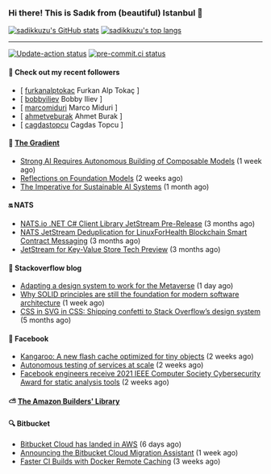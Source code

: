 ### Hi there! This is Sadık from (beautiful) Istanbul 👋

[![sadikkuzu's GitHub stats](https://github-readme-stats.vercel.app/api?username=sadikkuzu&show_icons=true&theme=dark&hide=stars&hide_title=true)](https://github.com/sadikkuzu)
[![sadikkuzu's top langs](https://github-readme-stats.vercel.app/api/top-langs/?username=sadikkuzu&langs_count=6&layout=compact&theme=dark&hide_title=true)](https://github.com/sadikkuzu)

---

[![Update-action status](https://github.com/sadikkuzu/sadikkuzu/actions/workflows/sadikkuzu.yml/badge.svg)](https://github.com/sadikkuzu/sadikkuzu/actions/workflows/sadikkuzu.yml)
[![pre-commit.ci status](https://results.pre-commit.ci/badge/github/sadikkuzu/sadikkuzu/master.svg)](https://results.pre-commit.ci/latest/github/sadikkuzu/sadikkuzu/master)

#### 🔭 Check out my recent followers

- [ [furkanalptokac](https://github.com/furkanalptokac) Furkan Alp Tokaç ]
- [ [bobbyiliev](https://github.com/bobbyiliev) Bobby Iliev ]
- [ [marcomiduri](https://github.com/marcomiduri) Marco Miduri ]
- [ [ahmetveburak](https://github.com/ahmetveburak) Ahmet Burak ]
- [ [cagdastopcu](https://github.com/cagdastopcu) Cagdas Topcu ]


#### 🔻 [The Gradient](https://thegradient.pub)

- [Strong AI Requires Autonomous Building of Composable Models](https://thegradient.pub/strong-ai-requires-autonomous-building-of-composable-models/) (1 week ago)
- [Reflections on Foundation Models](https://thegradient.pub/reflections-on-foundation-models/) (2 weeks ago)
- [The Imperative for Sustainable AI Systems](https://thegradient.pub/sustainable-ai/) (1 month ago)


#### 🔛 NATS

- [NATS.io .NET C# Client Library JetStream Pre-Release](https://nats.io/blog/jetstream-dotnet-pre-release/) (3 months ago)
- [NATS JetStream Deduplication for LinuxForHealth Blockchain Smart Contract Messaging](https://nats.io/blog/nats-jetstream-deduplication-for-lfh/) (3 months ago)
- [JetStream for Key-Value Store Tech Preview](https://nats.io/blog/kv-cli/) (3 months ago)


#### 📰 Stackoverflow blog

- [Adapting a design system to work for the Metaverse](https://stackoverflow.blog/2021/11/08/adapting-a-design-system-to-work-for-the-metaverse/) (1 day ago)
- [Why SOLID principles are still the foundation for modern software architecture](https://stackoverflow.blog/2021/11/01/why-solid-principles-are-still-the-foundation-for-modern-software-architecture/) (1 week ago)
- [CSS in SVG in CSS: Shipping confetti to Stack Overflow’s design system](https://stackoverflow.blog/2021/05/31/shipping-confetti-to-stack-overflows-design-system/) (5 months ago)


#### 📢 Facebook

- [Kangaroo: A new flash cache optimized for tiny objects](https://engineering.fb.com/2021/10/26/core-data/kangaroo/) (2 weeks ago)
- [Autonomous testing of services at scale](https://engineering.fb.com/2021/10/20/developer-tools/autonomous-testing/) (2 weeks ago)
- [Facebook engineers receive 2021 IEEE Computer Society Cybersecurity Award for static analysis tools](https://engineering.fb.com/2021/10/20/security/static-analysis-award/) (2 weeks ago)


#### ⛅ [The Amazon Builders' Library](https://aws.amazon.com/builders-library/)


#### 🔍 Bitbucket

- [Bitbucket Cloud has landed in AWS](https://bitbucket.org/blog/bitbucket-cloud-has-landed-in-aws) (6 days ago)
- [Announcing the Bitbucket Cloud Migration Assistant](https://bitbucket.org/blog/bitbucket-cloud-migration-assistant) (1 week ago)
- [Faster CI Builds with Docker Remote Caching](https://bitbucket.org/blog/faster-ci-builds-with-docker-remote-caching) (3 weeks ago)
